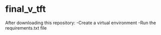 # final_v_tft

After downloading this repository:
-Create a virtual environment
-Run the requirements.txt file
